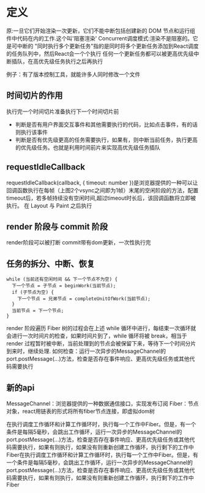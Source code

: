 # 定义
原:一旦它们开始渲染一次更新，它们不能中断包括创建新的 DOM 节点和运行组件中代码在内的工作.这个叫'阻塞渲染'
Concurrent调度模式:渲染不是阻塞的。它是可中断的
"同时执行多个更新任务"指的是同时将多个更新任务添加到React调度的任务队列中，然后React会一个个执行
任何一个更新任务都可以被更高优先级中断插队，在高优先级任务执行之后再执行

例子：有了版本控制工具，就能许多人同时修改一个文件

## 时间切片的作用
执行完一个时间切片准备执行下一个时间切片前
- 判断是否有用户界面交互事件和其他需要执行的代码，比如点击事件，有的话则执行该事件
- 判断是否有优先级更高的任务需要执行，如果有，则中断当前任务，执行更高的优先级任务。也就是利用时间前片来实现高优先级任务插队

## requestIdleCallback
requestIdleCallback(callback, { timeout: number })是浏览器提供的一种可以让回调函数执行在每帧（上图2个vsync之间即为1帧）末尾的空闲阶段的方法，配置timeout后，若多帧持续没有空闲时间,超过timeout时长后，该回调函数将立即被执行。
在 Layout 与 Paint 之后执行

## render 阶段与 commit 阶段
render阶段可以被打断
commit带有dom更新，一次性执行完

## 任务的拆分、中断、恢复
```
while (当前还有空闲时间 && 下一个节点不为空) {
  下一个节点 = 子节点 = beginWork(当前节点);
  if (子节点为空) {
    下一个节点 = 兄弟节点 = completeUnitOfWork(当前节点);
  }
  当前节点 = 下一个节点;
}
```
render 阶段遍历 Fiber 树的过程会在上述 while 循环中进行，每结束一次循环就会进行一次时间片的检查，如果时间片到了，while 循环将被 break，相当于 render 过程暂时被中断，当前处理到的节点会被保留下来，等待下一个时间分片到来时，继续处理.
如何检查：运行一次异步的MessageChannel的port.postMessage(...)方法，检查是否存在事件响应、更高优先级任务或其他代码需要执行


## 新的api
MessageChannel：浏览器提供的一种数据通信接口，实现发布订阅
Fiber：节点对象，react用链表的形式将所有fiber节点连接，即虚拟dom树

在执行调度工作循环和计算工作循环时，执行每一个工作中Fiber。但是，有一个条件是每隔5毫秒，会跳出工作循环，运行一次异步的MessageChannel的port.postMessage(...)方法，检查是否存在事件响应、更高优先级任务或其他代码需要执行，如果有则执行，如果没有则重新创建工作循环，执行剩下的工作中Fiber在执行调度工作循环和计算工作循环时，执行每一个工作中Fiber。但是，有一个条件是每隔5毫秒，会跳出工作循环，运行一次异步的MessageChannel的port.postMessage(...)方法，检查是否存在事件响应、更高优先级任务或其他代码需要执行，如果有则执行，如果没有则重新创建工作循环，执行剩下的工作中Fiber